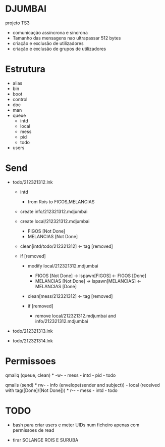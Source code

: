 # DJUMBAI
projeto TS3

- comunicação assíncrona e síncrona
- Tamanho das mensagens nao ultrapassar 512 bytes
- criação e exclusão de utilizadores
- criação e exclusão de grupos de utilizadores

# Estrutura 
- alias
- bin
- boot
- control
- doc
- man
- queue
    - intd
    - local
    - mess
    - pid
    - todo
- users

# Send
- todo/212321312.lnk
    - intd
        - from Rois to FIGOS,MELANCIAS

    - create info/212321312.mdjumbai
    - create local/212321312.mdjumbai
        - FIGOS [Not Done] 
        - MELANCIAS [Not Done]

    - clean[intd/todo/212321312] <- tag [removed]
    - if [removed]
        - modify local/212321312.mdjumbai
            - FIGOS [Not Done] -> lspawn[FIGOS] <- FIGOS [Done]
            - MELANCIAS [Not Done] -> lspawn[MELANCIAS] <- MELANCIAS [Done]

        - clean[mess/212321312] <- tag [removed]
        - if [removed]
            - remove local/212321312.mdjumbai and info/212321312.mdjumbai


- todo/212321313.lnk
- todo/212321314.lnk

# Permissoes

qmailq (queue, clean)
    * -w-
        - mess
        - intd
        - pid
        - todo
    
qmails (send)
    * rw-
        - info (envelope(sender and subject))
        - local (received with tag([Done]/[Not Done]))
    * r--
        - mess
        - intd
        - todo

# TODO

* bash para criar users e meter UIDs num ficheiro apenas com permissoes de read 

* tirar SOLANGE ROIS E SURUBA